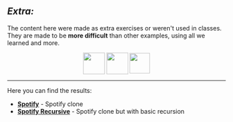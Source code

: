 ## **_Extra:_**

The content here were made as extra exercises or weren't used in classes. They are made to be **more difficult** than other examples, using all we learned and more.

<div align="center">
  <img align="center" width="50" src="https://cdn.jsdelivr.net/gh/devicons/devicon/icons/html5/html5-original.svg" />
  <img align="center" width="50" src="https://cdn.jsdelivr.net/gh/devicons/devicon/icons/css3/css3-original.svg" />
  <img align="center" width="47" src="https://cdn.jsdelivr.net/gh/devicons/devicon/icons/javascript/javascript-original.svg" />

</div>

---

Here you can find the results:

- [**Spotify**](https://dreisss.github.io/Iespes/Programming/EXTRAS/spotify) - Spotify clone
- [**Spotify Recursive**](https://dreisss.github.io/Iespes/Programming/EXTRAS/spotify-recursive) - Spotify clone but with basic recursion
